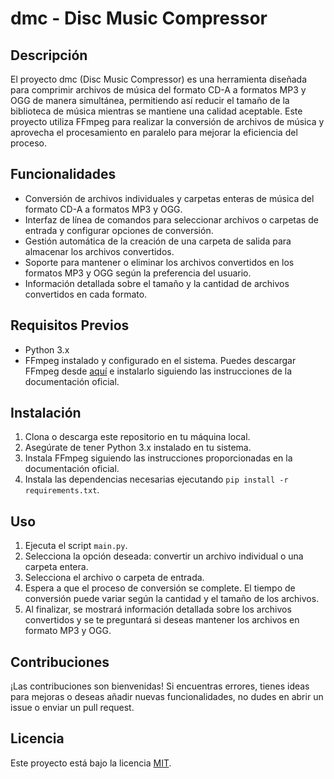 # dmc - Disc Music Compressor

## Descripción
El proyecto dmc (Disc Music Compressor) es una herramienta diseñada para comprimir archivos de música del formato CD-A a formatos MP3 y OGG de manera simultánea, permitiendo así reducir el tamaño de la biblioteca de música mientras se mantiene una calidad aceptable. Este proyecto utiliza FFmpeg para realizar la conversión de archivos de música y aprovecha el procesamiento en paralelo para mejorar la eficiencia del proceso.

## Funcionalidades
- Conversión de archivos individuales y carpetas enteras de música del formato CD-A a formatos MP3 y OGG.
- Interfaz de línea de comandos para seleccionar archivos o carpetas de entrada y configurar opciones de conversión.
- Gestión automática de la creación de una carpeta de salida para almacenar los archivos convertidos.
- Soporte para mantener o eliminar los archivos convertidos en los formatos MP3 y OGG según la preferencia del usuario.
- Información detallada sobre el tamaño y la cantidad de archivos convertidos en cada formato.

## Requisitos Previos
- Python 3.x
- FFmpeg instalado y configurado en el sistema. Puedes descargar FFmpeg desde [aquí](https://ffmpeg.org/download.html) e instalarlo siguiendo las instrucciones de la documentación oficial.

## Instalación
1. Clona o descarga este repositorio en tu máquina local.
2. Asegúrate de tener Python 3.x instalado en tu sistema.
3. Instala FFmpeg siguiendo las instrucciones proporcionadas en la documentación oficial.
4. Instala las dependencias necesarias ejecutando `pip install -r requirements.txt`.

## Uso
1. Ejecuta el script `main.py`.
2. Selecciona la opción deseada: convertir un archivo individual o una carpeta entera.
3. Selecciona el archivo o carpeta de entrada.
4. Espera a que el proceso de conversión se complete. El tiempo de conversión puede variar según la cantidad y el tamaño de los archivos.
5. Al finalizar, se mostrará información detallada sobre los archivos convertidos y se te preguntará si deseas mantener los archivos en formato MP3 y OGG.

## Contribuciones
¡Las contribuciones son bienvenidas! Si encuentras errores, tienes ideas para mejoras o deseas añadir nuevas funcionalidades, no dudes en abrir un issue o enviar un pull request.

## Licencia
Este proyecto está bajo la licencia [MIT](LICENSE).

